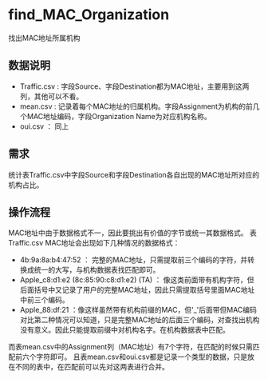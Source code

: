 # find_MAC_Organization
找出MAC地址所属机构

## 数据说明
* Traffic.csv : 字段Source、字段Destination都为MAC地址，主要用到这两列，其他可以不看。
* mean.csv : 记录着每个MAC地址的归属机构。字段Assignment为机构的前几个MAC地址编码，字段Organization Name为对应机构名称。
* oui.csv ： 同上

## 需求
统计表Traffic.csv中字段Source和字段Destination各自出现的MAC地址所对应的机构占比。

## 操作流程
MAC地址中由于数据格式不一，因此要挑出有价值的字节或统一其数据格式。
表Traffic.csv MAC地址会出现如下几种情况的数据格式：
 - 4b:9a:8a:b4:47:52 ： 完整的MAC地址，只需提取前三个编码的字符，并转换成统一的大写，与机构数据表找匹配即可。
 - Apple_c8:d1:e2 (8c:85:90:c8:d1:e2) (TA) ： 像这类前面带有机构字符，但后面括号中又记录了用户的完整MAC地址，因此只需提取括号里面MAC地址中前三个编码。
 - Apple_88:df:21 ：像这样虽然带有机构前缀的MAC，但'_'后面带但MAC编码对比第二种情况可以知道，只是完整MAC地址的后面三个编码，对查找出机构没有意义。因此只能提取前缀中对机构名字。在机构数据表中匹配。

而表mean.csv中的Assignment列（MAC地址）有7个字符，在匹配的时候只需匹配前六个字符即可。
且表mean.csv和oui.csv都是记录一个类型的数据，只是放在不同的表中，在匹配前可以先对这两表进行合并。



